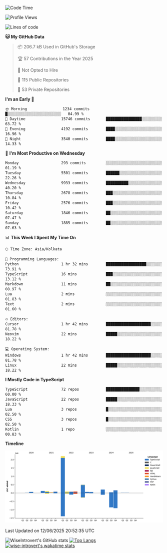 <!--START_SECTION:waka-->
![Code Time](http://img.shields.io/badge/Code%20Time-2%2C343%20hrs%207%20mins-blue)

![Profile Views](http://img.shields.io/badge/Profile%20Views-0-blue)

![Lines of code](https://img.shields.io/badge/From%20Hello%20World%20I%27ve%20Written-3.8%20million%20lines%20of%20code-blue)

**🐱 My GitHub Data** 

> 📦 206.7 kB Used in GitHub's Storage 
 > 
> 🏆 57 Contributions in the Year 2025
 > 
> 🚫 Not Opted to Hire
 > 
> 📜 115 Public Repositories 
 > 
> 🔑 53 Private Repositories 
 > 
**I'm an Early 🐤** 

```text
🌞 Morning                1234 commits        █░░░░░░░░░░░░░░░░░░░░░░░░   04.99 % 
🌆 Daytime                15746 commits       ████████████████░░░░░░░░░   63.72 % 
🌃 Evening                4192 commits        ████░░░░░░░░░░░░░░░░░░░░░   16.96 % 
🌙 Night                  3540 commits        ████░░░░░░░░░░░░░░░░░░░░░   14.33 % 
```
📅 **I'm Most Productive on Wednesday** 

```text
Monday                   293 commits         ░░░░░░░░░░░░░░░░░░░░░░░░░   01.19 % 
Tuesday                  5501 commits        ██████░░░░░░░░░░░░░░░░░░░   22.26 % 
Wednesday                9933 commits        ██████████░░░░░░░░░░░░░░░   40.20 % 
Thursday                 2678 commits        ███░░░░░░░░░░░░░░░░░░░░░░   10.84 % 
Friday                   2576 commits        ███░░░░░░░░░░░░░░░░░░░░░░   10.42 % 
Saturday                 1846 commits        ██░░░░░░░░░░░░░░░░░░░░░░░   07.47 % 
Sunday                   1885 commits        ██░░░░░░░░░░░░░░░░░░░░░░░   07.63 % 
```


📊 **This Week I Spent My Time On** 

```text
🕑︎ Time Zone: Asia/Kolkata

💬 Programming Languages: 
Python                   1 hr 32 mins        ██████████████████░░░░░░░   73.91 % 
TypeScript               16 mins             ███░░░░░░░░░░░░░░░░░░░░░░   13.12 % 
Markdown                 11 mins             ██░░░░░░░░░░░░░░░░░░░░░░░   08.97 % 
Lua                      2 mins              ░░░░░░░░░░░░░░░░░░░░░░░░░   01.83 % 
Text                     2 mins              ░░░░░░░░░░░░░░░░░░░░░░░░░   01.60 % 

🔥 Editors: 
Cursor                   1 hr 42 mins        ████████████████████░░░░░   81.78 % 
Neovim                   22 mins             █████░░░░░░░░░░░░░░░░░░░░   18.22 % 

💻 Operating System: 
Windows                  1 hr 42 mins        ████████████████████░░░░░   81.78 % 
Linux                    22 mins             █████░░░░░░░░░░░░░░░░░░░░   18.22 % 
```

**I Mostly Code in TypeScript** 

```text
TypeScript               72 repos            ███████████████░░░░░░░░░░   60.00 % 
JavaScript               22 repos            █████░░░░░░░░░░░░░░░░░░░░   18.33 % 
Lua                      3 repos             █░░░░░░░░░░░░░░░░░░░░░░░░   02.50 % 
CSS                      3 repos             █░░░░░░░░░░░░░░░░░░░░░░░░   02.50 % 
Kotlin                   1 repo              ░░░░░░░░░░░░░░░░░░░░░░░░░   00.83 % 
```



**Timeline**

![Lines of Code chart](https://raw.githubusercontent.com/wise-introvert/wise-introvert/master/assets/bar_graph.png)


 Last Updated on 12/06/2025 20:52:35 UTC
<!--END_SECTION:waka-->

![WiseIntrovert's GitHub stats](https://github-readme-stats.vercel.app/api?username=wise-introvert&count_private=true&show_icons=true)
[![Top Langs](https://github-readme-stats.vercel.app/api/top-langs/?username=wise-introvert&langs_count=10)](https://github.com/anuraghazra/github-readme-stats)
[![wise-introvert's wakatime stats](https://github-readme-stats.vercel.app/api/wakatime?username=wiseintrovert)](https://github.com/anuraghazra/github-readme-stats)
